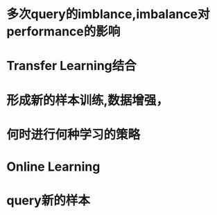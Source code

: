 # 多次query的imblance,imbalance对performance的影响

# Transfer Learning结合

# 形成新的样本训练,数据增强，


# 何时进行何种学习的策略

# Online Learning

# query新的样本
